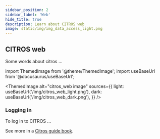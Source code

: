 ```yaml
---
sidebar_position: 2
sidebar_label: 'Web'
hide_title: true
description: Learn about CITROS web
image: static/img/img_data_access_light.png
---
```


## CITROS web

Some words about citros ...

import ThemedImage from '@theme/ThemedImage';
import useBaseUrl from '@docusaurus/useBaseUrl';

<ThemedImage
  alt="citros_web image"
  sources={{
    light: useBaseUrl('/img/citros_web_light.png'),
    dark: useBaseUrl('/img/citros_web_dark.png'),
  }}
/>

### Logging in

To log in to CITROS ...

See more in a [Citros guide book](/docs-citros).